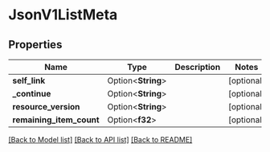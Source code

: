 # JsonV1ListMeta

## Properties

Name | Type | Description | Notes
------------ | ------------- | ------------- | -------------
**self_link** | Option<**String**> |  | [optional]
**_continue** | Option<**String**> |  | [optional]
**resource_version** | Option<**String**> |  | [optional]
**remaining_item_count** | Option<**f32**> |  | [optional]

[[Back to Model list]](../README.md#documentation-for-models) [[Back to API list]](../README.md#documentation-for-api-endpoints) [[Back to README]](../README.md)


